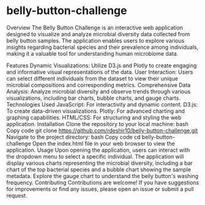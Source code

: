 # belly-button-challenge
Overview
The Belly Button Challenge is an interactive web application designed to visualize and analyze microbial diversity data collected from belly button samples. The application enables users to explore various insights regarding bacterial species and their prevalence among individuals, making it a valuable tool for understanding human microbiome data.

Features
Dynamic Visualizations: Utilize D3.js and Plotly to create engaging and informative visual representations of the data.
User Interaction: Users can select different individuals from the dataset to view their unique microbial compositions and corresponding metrics.
Comprehensive Data Analysis: Analyze microbial diversity and observe trends through various visualizations, including bar charts, bubble charts, and gauge charts.
Technologies Used
JavaScript: For interactivity and dynamic content.
D3.js: To create data-driven visualizations.
Plotly: For advanced charting and graphing capabilities.
HTML/CSS: For structuring and styling the web application.
Installation
Clone the repository to your local machine:
bash
Copy code
git clone https://github.com/rdeshir10/belly-button-challenge.git
Navigate to the project directory:
bash
Copy code
cd belly-button-challenge
Open the index.html file in your web browser to view the application.
Usage
Upon opening the application, users can interact with the dropdown menu to select a specific individual.
The application will display various charts representing the microbial diversity, including a bar chart of the top bacterial species and a bubble chart showing the sample metadata.
Explore the gauge chart to understand the belly button's washing frequency.
Contributing
Contributions are welcome! If you have suggestions for improvements or find any issues, please open an issue or submit a pull request.
